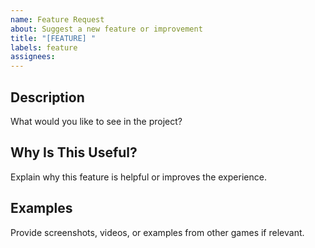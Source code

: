 ```yaml
---
name: Feature Request
about: Suggest a new feature or improvement
title: "[FEATURE] "
labels: feature
assignees: 
---
```


## Description
What would you like to see in the project?

## Why Is This Useful?
Explain why this feature is helpful or improves the experience.

## Examples
Provide screenshots, videos, or examples from other games if relevant.